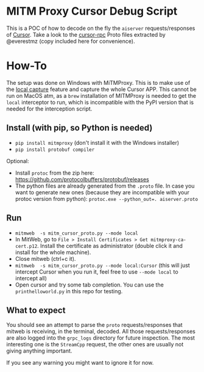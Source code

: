 # MITM Proxy Cursor Debug Script

This is a POC of how to decode on the fly the `aiserver` requests/responses of [Cursor](https://www.cursor.com/en). Take a look to the [cursor-rpc](https://github.com/everestmz/cursor-rpc) Proto files extracted by @everestmz (copy included here for convenience).

# How-To

The setup was done on Windows with MiTMProxy. This is to make use of the [local capture](https://mitmproxy.org/posts/local-capture/windows/) feature and capture the whole Cursor APP. This cannot be run on MacOS atm, as a `brew` installation of MITMProxy is needed to get the `local` interceptor to run, which is incompatible with the PyPI version that is needed for the interception script.

## Install (with pip, so Python is needed)

- `pip install mitmproxy` (don't install it with the Windows installer)
- `pip install protobuf compiler`

Optional:
- Install `protoc` from the zip here: https://github.com/protocolbuffers/protobuf/releases
- The python files are already generated from the `.proto` file. In case you want to generate new ones (because they are incompatible with your protoc version from python): `protoc.exe --python_out=. aiserver.proto`

## Run

- `mitmweb  -s mitm_cursor_proto.py --mode local` 
- In MitWeb, go to `File > Install Certificates > Get mitmproxy-ca-cert.p12`. Install the certificate as administrator (double click it and install for the whole machine).
- Close mitweb (ctrl+c it).
- `mitmweb  -s mitm_cursor_proto.py --mode local:Cursor` (this will just intercept Cursor when you run it, feel free to use `--mode local` to intercept all)
- Open cursor and try some tab completion. You can use the `printhelloworld.py` in this repo for testing.

## What to expect

You should see an attempt to parse the `proto` requests/responses that mitweb is receiving, in the terminal, decoded. All those requests/responses are also logged into the `grpc_logs` directory for future inspection. The most interesting one is the `StreamCpp` request, the other ones are usually not giving anything important.

If you see any warning you might want to ignore it for now. 